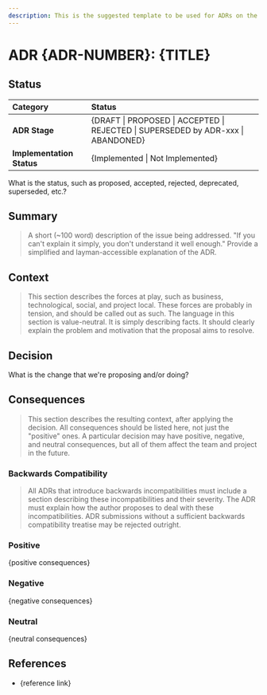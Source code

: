 ```yaml
---
description: This is the suggested template to be used for ADRs on the cheqd-node project.
---
```


# ADR {ADR-NUMBER}: {TITLE}

## Status

| Category | Status |
| :--- | :--- |
| **ADR Stage** | {DRAFT \| PROPOSED \| ACCEPTED \| REJECTED \| SUPERSEDED by ADR-xxx \| ABANDONED} |
| **Implementation Status** | {Implemented \| Not Implemented} |

What is the status, such as proposed, accepted, rejected, deprecated, superseded, etc.?

## Summary

> A short \(~100 word\) description of the issue being addressed. "If you can't explain it simply, you don't understand it well enough." Provide a simplified and layman-accessible explanation of the ADR.

## Context

> This section describes the forces at play, such as business, technological, social, and project local. These forces are probably in tension, and should be called out as such. The language in this section is value-neutral. It is simply describing facts. It should clearly explain the problem and motivation that the proposal aims to resolve.

## Decision

What is the change that we're proposing and/or doing?

## Consequences

> This section describes the resulting context, after applying the decision. All consequences should be listed here, not just the "positive" ones. A particular decision may have positive, negative, and neutral consequences, but all of them affect the team and project in the future.

### Backwards Compatibility

> All ADRs that introduce backwards incompatibilities must include a section describing these incompatibilities and their severity. The ADR must explain how the author proposes to deal with these incompatibilities. ADR submissions without a sufficient backwards compatibility treatise may be rejected outright.

### Positive

{positive consequences}

### Negative

{negative consequences}

### Neutral

{neutral consequences}

## References

* {reference link}

